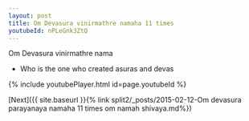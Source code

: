 ```yaml
---
layout: post
title: Om Devasura vinirmathre namaha 11 times
youtubeId: nPLeGnk3ZtQ
---
```

 
 
Om Devasura vinirmathre nama 
 
 -  Who is the one who created asuras and devas 
 
  
 
  
 
 
 
 
 
 


{% include youtubePlayer.html id=page.youtubeId %}
 
[Next]({{ site.baseurl }}{% link  split2/_posts/2015-02-12-Om devasura parayanaya namaha 11 times om namah shivaya.md%})
 
